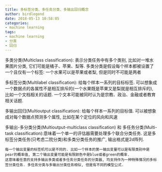 ```yaml
---
title: 多标签分类、多任务分类、多输出回归概念
author: birdlegend
date: 2018-05-13 10:58:05
categories:
- machine learning
tags:
- machine learning
- 分类
- 回归
---
```


多类分类(Multiclass classification): 表示分类任务中有多个类别, 比如对一堆水果图片分类, 它们可能是橘子、苹果、梨等. 多类分类是假设每个样本都被设置了一个且仅有一个标签: 一个水果可以是苹果或者梨, 但是同时不可能是两者

多标签分类(Multilabel classification): 给每个样本一系列的目标标签. 可以想象成一个数据点的各属性不是相互排斥的(一个水果既是苹果又是梨就是相互排斥的), 比如一个文档相关的话题. 一个文本可能被同时认为是宗教、政治、金融或者教育相关话题.

多输出回归(Multioutput classification): 给每个样本一系列的目标值. 可以被想象成对每个数据点预测多个属性, 比如在某个定位的风向和风速

多输出-多分类分类(Multioutput-multiclass classification) 和 多任务分类(Multi-task classification):意味着一个单一的评估器需要处理多个联合分类任务. 这是多标签分类任务(只考虑二院分类)和多类分类任务的推广, 输出格式是2d阵列.

```
每一个输出变量的标签机可以是不同的. 比如一个样本的第一输出变量可以是有限类别中是pear的概率值, 第二个输出变量可能是有限颜色中是blue或者green的概率.  
这意味着任意的支持多输出多类或者多任务分类任务的分类器, 均支持作为一种特殊情况的多标签分类任务. 多任务分类与多输出分类任务相似, 但是有不同的模型公式.
```